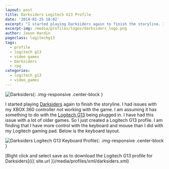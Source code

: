 ```yaml
---
layout: post
title: Darksiders Logitech G13 Profile
date: '2014-01-25 18:02'
excerpt: "I started playing Darksiders again to finish the storyline. I had issues with my XBOX 360 controller not working with the game. So I created a Logitech G13 profile for the game."
excerpt-img: /media/profiles/logos/darksiders_logo.png
author: Jason Hardin
pageclass: logitechg13
tags:
  - profile
  - logitech g13
  - video games
  - Darksiders
  - rpg
categories:
  - logitech_g13
  - video_games
---
```


![Darksiders]({{site.url}}/media/profiles/logos/darksiders_logo.png){: .img-responsive  .center-block }

I started playing [Darksiders](http://community.darksiders.com/forum/viewboard) again to finish the storyline. I had issues with my XBOX 360 controller not working with the game. I am assuming it has something to do with the [Logitech G13](http://gaming.logitech.com/en-us/product/g13-advanced-gameboard) being plugged in. I have had this issue with a lot of older games. So I just created a Logitech G13 profile. I am finding that I have more control with the keyboard and mouse than I did with my Logitech gaming pad. Below is the keyboard layout.

![Darksiders Logitech G13 Keyboard Profile]({{site.url}}/media/profiles/layouts/darksiders_keyboard_layout.png){: .img-responsive  .center-block }

[Right click and select save as to download the Logitech G13 profile for Darksiders]({{ site.url }}/media/profiles/xml/darksiders.xml)
